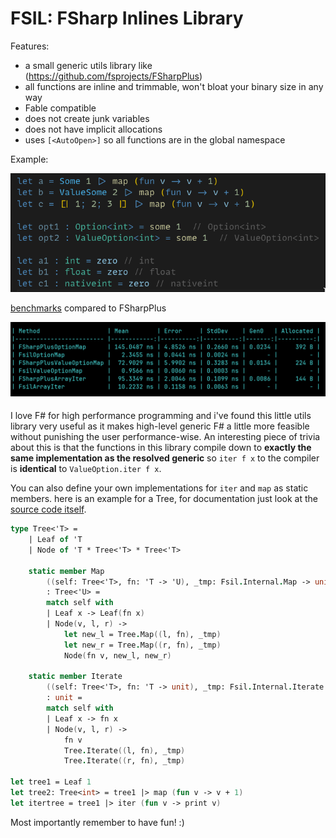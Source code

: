 # FSIL: FSharp Inlines Library

Features:
- a small generic utils library like (https://github.com/fsprojects/FSharpPlus)
- all functions are inline and trimmable, won't bloat your binary size in any way
- Fable compatible
- does not create junk variables
- does not have implicit allocations
- uses `[<AutoOpen>]` so all functions are in the global namespace

Example:

![](./data/demo.png)

[benchmarks](./src/fsil.benchmarks/Program.fs) compared to FSharpPlus
    
![](./data/benchmarks.png)

#### 

I love F# for high performance programming and i've found this little utils library very useful as it makes high-level generic F# a little more feasible without punishing the user performance-wise. 
An interesting piece of trivia about this is that the functions in this library compile down to **exactly the same implementation
as the resolved generic** so `iter f x` to the compiler is **identical** to `ValueOption.iter f x`.

You can also define your own implementations for `iter` and `map` as static members. here is an example for a Tree, for documentation just look at the [source code itself](./src/fsil/Library.fs).

```fsharp
type Tree<'T> =
    | Leaf of 'T
    | Node of 'T * Tree<'T> * Tree<'T>

    static member Map
        ((self: Tree<'T>, fn: 'T -> 'U), _tmp: Fsil.Internal.Map -> unit)
        : Tree<'U> =
        match self with
        | Leaf x -> Leaf(fn x)
        | Node(v, l, r) ->
            let new_l = Tree.Map((l, fn), _tmp)
            let new_r = Tree.Map((r, fn), _tmp)
            Node(fn v, new_l, new_r)

    static member Iterate
        ((self: Tree<'T>, fn: 'T -> unit), _tmp: Fsil.Internal.Iterate -> unit)
        : unit =
        match self with
        | Leaf x -> fn x
        | Node(v, l, r) ->
            fn v
            Tree.Iterate((l, fn), _tmp)
            Tree.Iterate((r, fn), _tmp)

let tree1 = Leaf 1
let tree2: Tree<int> = tree1 |> map (fun v -> v + 1)
let itertree = tree1 |> iter (fun v -> print v)
```

Most importantly remember to have fun! :)

